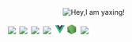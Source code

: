 <div align="center">
   <picture>
      &nbsp;&nbsp;&nbsp;&nbsp;&nbsp;&nbsp;&nbsp;&nbsp;&nbsp;&nbsp;&nbsp;&nbsp;&nbsp;
      &nbsp;&nbsp;&nbsp;&nbsp;&nbsp;&nbsp;&nbsp;&nbsp;&nbsp;&nbsp;&nbsp;&nbsp;&nbsp;
      &nbsp;&nbsp;&nbsp;&nbsp;&nbsp;&nbsp;&nbsp;&nbsp;&nbsp;&nbsp;&nbsp;&nbsp;&nbsp;
      <source media="(prefers-color-scheme: dark)" srcset="https://readme-typing-svg.demolab.com?font=Playwrite+HU&weight=400&size=20&pause=1000&color=FFFFFF&vCenter=true&random=false&width=435&height=31&lines=Hey%2CI+am+yaxingson!%F0%9F%91%8B">
      <source media="(prefers-color-scheme: light)" srcset="https://readme-typing-svg.demolab.com?font=Playwrite+HU&weight=400&size=20&pause=1000&color=666666&vCenter=true&random=false&width=435&height=31&lines=Hey%2CI+am+yaxingson!%F0%9F%91%8B">
      <img alt="Hey,I am yaxing!" src="">
   </picture>
   <br /><br />
   <div>
      <code><img height="20" src="https://skillicons.dev/icons?i=html"></code>&nbsp;
      <code><img height="20" src="https://skillicons.dev/icons?i=css"></code>&nbsp;
      <code><img height="20" src="https://skillicons.dev/icons?i=javascript"></code>&nbsp;
      <code><img height="20" src="https://skillicons.dev/icons?i=vite"></code>&nbsp;
      <code><img height="20" src="https://raw.githubusercontent.com/github/explore/80688e429a7d4ef2fca1e82350fe8e3517d3494d/topics/vue/vue.png"></code>
      <code><img height="20" src="https://raw.githubusercontent.com/github/explore/80688e429a7d4ef2fca1e82350fe8e3517d3494d/topics/nodejs/nodejs.png"></code>&nbsp;
      <code><img height="20" src="https://www.vectorlogo.zone/logos/git-scm/git-scm-icon.svg"></code>&nbsp;
      &nbsp;&nbsp;&nbsp;
   </div>
   <br /><br /><br />
   <div>
      <img src="https://img.shields.io/badge/-blog-%23f6f8fa?style=for-the-badge&logo=about.me&labelColor=gray" alt="" />&nbsp;&nbsp;&nbsp;&nbsp;&nbsp;
      <img src="https://img.shields.io/badge/-juejin-%23f6f8fa?style=for-the-badge&logo=juejin&labelColor=%231e80ff&logoColor=white" alt="" />&nbsp;&nbsp;&nbsp;&nbsp;&nbsp;
      <img src="https://img.shields.io/badge/-bilibili-%23f6f8fa?style=for-the-badge&logo=bilibili&labelColor=%2300a1d6&logoColor=white" alt="" />&nbsp;&nbsp;&nbsp;&nbsp;&nbsp;
      <img src="https://img.shields.io/badge/-tiktok-%23f6f8fa?style=for-the-badge&logo=tiktok&labelColor=%23090909&logoColor=white" alt="" />&nbsp;&nbsp;&nbsp;&nbsp;&nbsp;
      <img src="https://img.shields.io/badge/-bluesky-%23f6f8fa?style=for-the-badge&logo=bluesky&labelColor=rgb(0%2C%20133%2C%20255)&logoColor=white" alt="" />&nbsp;&nbsp;&nbsp;&nbsp;&nbsp;
      <img src="https://img.shields.io/badge/-wechat-%23f6f8fa?style=for-the-badge&logo=wechat&labelColor=%2307c160&logoColor=white" alt="" />
   </div>
</div>



